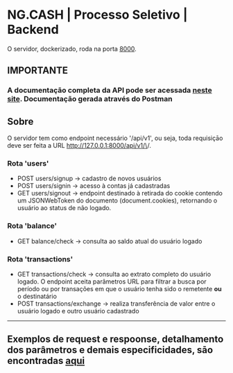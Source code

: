 # NG.CASH | Processo Seletivo | Backend

O servidor, dockerizado, roda na porta [8000](http://127.0.0.1:8000).

## IMPORTANTE

### A documentação completa da API pode ser acessada [neste site](https://documenter.getpostman.com/view/18687173/2s8YmPs1Uk). Documentação gerada através do Postman

## Sobre

O servidor tem como endpoint necessário '/api/v1', ou seja, toda requisiçāo deve ser feita a URL http://127.0.0.1:8000/api/v1/\<endpointfinal>/.

### Rota 'users'
- POST users/signup -> cadastro de novos usuários
- POST users/signin -> acesso à contas já cadastradas
- GET users/signout -> endpoint destinado à retirada do cookie contendo um JSONWebToken do documento (document.cookies), retornando o usuário ao status de não logado.

### Rota 'balance'
- GET balance/check -> consulta ao saldo atual do usuário logado

### Rota 'transactions'
- GET transactions/check -> consulta ao extrato completo do usuário logado. O endpoint aceita parâmetros URL para filtrar a busca por período ou por transações em que o usuário tenha sido o remetente **ou** o destinatário
- POST transactions/exchange -> realiza transferência de valor entre o usuário logado e outro usuário cadastrado

---
## Exemplos de request e respoonse, detalhamento dos parâmetros e demais especificidades, sāo encontradas [aqui](https://documenter.getpostman.com/view/18687173/2s8YmPs1Uk)